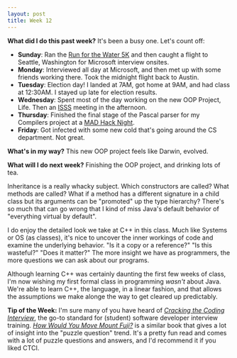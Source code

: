 ```yaml
---
layout: post
title: Week 12
---
```


**What did I do this past week?** It's been a busy one. Let's count off:

 - **Sunday**: Ran the [Run for the Water 5K](https://runforthewater.com/) and then caught a flight to Seattle, Washington for Microsoft interview onsites.
 - **Monday**: Interviewed all day at Microsoft, and then met up with some friends working there. Took the midnight flight back to Austin.
 - **Tuesday**: Election day! I landed at 7AM, got home at 9AM, and had class at 12:30AM. I stayed up late for election results.
 - **Wednesday**: Spent most of the day working on the new OOP Project, Life. Then an [ISSS](https://www.isss.io) meeting in the afternoon.
 - **Thursday**: Finished the final stage of the Pascal parser for my Compilers project at a [MAD Hack Night](https://www.txcsmad.com).
 - **Friday**: Got infected with some new cold that's going around the CS department. Not great.

**What's in my way?** This new OOP project feels like Darwin, evolved. 

**What will I do next week?** Finishing the OOP project, and drinking lots of tea.

Inheritance is a really whacky subject. Which constructors are called? What methods are called? What if a method has a different signature in a child class but its arguments can be "promoted" up the type hierarchy? There's so much that can go wrong that I kind of miss Java's default behavior of "everything virtual by default".

I do enjoy the detailed look we take at C++ in this class. Much like Systems or OS (as classes), it's nice to uncover the inner workings of code and examine the underlying behavior. "Is it a copy or a reference?" "Is this wasteful?" "Does it matter?" The more insight we have as programmers, the more questions we can ask about our programs. 

Although learning C++ was certainly daunting the first few weeks of class, I'm now wishing my first formal class in programming *wasn't* about Java. We're able to learn C++, the language, in a linear fashion, and that allows the assumptions we make alonge the way to get cleared up predictably. 

**Tip of the Week:** I'm sure many of you have heard of [*Cracking the Coding Interview*](https://www.amazon.com/Cracking-Coding-Interview-Programming-Questions/dp/0984782850/ref=sr_1_1?ie=UTF8&qid=1478993942&sr=8-1&keywords=cracking+the+coding+interview), the go-to standard for (student) software developer interview training. [*How Would You Move Mount Fuji?*](https://www.amazon.com/How-Would-Move-Mount-Fuji/dp/0316778494/ref=sr_1_3?ie=UTF8&qid=1478993827&sr=8-3&keywords=cult+of+the+puzzle) is a similar book that gives a lot of insight into the "puzzle question" trend. It's a pretty fun read and comes with a lot of puzzle questions and answers, and I'd recommend it if you liked CTCI.
